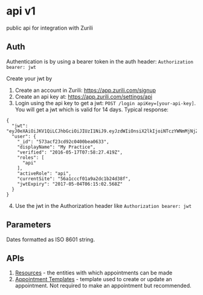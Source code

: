 # api v1
public api for integration with Zurili

## Auth
Authentication is by using a bearer token in the auth header:
`Authorization bearer: jwt`

Create your jwt by
1. Create an account in Zurili: https://app.zurili.com/signup
1. Create an api key at: https://app.zurili.com/settings/api
1. Login using the api key to get a jwt: `POST /login apiKey=[your-api-key]`. You will get a jwt which is valid for 14 days. Typical response:
```
{
  "jwt": "eyJ0eXAiOiJKV1QiLCJhbGciOiJIUzI1NiJ9.eyJzdWIiOnsiX2lkIjoiNTczYWNmMjNjZDkyYzA0MDBiZWEwNjMzIiwiZW1haWwiOiJtZXpnZXJsb2NhbEA1NmExY2NjZjAxYTlhMmRjMWIyNGQzOGYuY29tIiwiZGlzcGxheU5hbWUiOiJtZXpnZXJMb2NhbCIsInJvbGVzIjpbImFwaSJdLCJjdXJyZW50U2l0ZSI6IjU2YTFjY2NmMDFhOWEyZGMxYjI0ZDM4ZiJ9LCJpYXQiOjE0OTI2Njg5MDIsImV4cCI6MTQ5Mzg3ODUwMn0.Nqm65y2k353HCgBfuKaE1mI2zpaI8FlD93n9B3JaaG8",
  "user": {
    "_id": "573acf23cd92c0400bea0633",
    "displayName": "My Practice",
    "verified": "2016-05-17T07:58:27.419Z",
    "roles": [
      "api"
    ],
    "activeRole": "api",
    "currentSite": "56a1cccf01a9a2dc1b24d38f",
    "jwtExpiry": "2017-05-04T06:15:02.568Z"
  }
}
```
4. Use the jwt in the Authorization header like `Authorization bearer: jwt`

## Parameters
Dates formatted as ISO 8601 string.

## APIs
1. [Resources](resources.md) - the entities with which appointments can be made
1. [Appointment Templates](appointmentTemplates.md) - template used to create or update an appointment. Not required to make an appointment but recommended.
